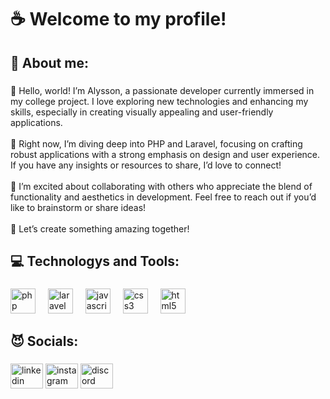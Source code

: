 <h1 align="left">☕ Welcome to my profile!</h1>

###

<h2 align="left">🐺 About me:</h2>

###

<p align="left">👋 Hello, world! I’m Alysson, a passionate developer currently immersed in my college project. I love exploring new technologies and enhancing my skills, especially in creating visually appealing and user-friendly applications.<br><br>🔭 Right now, I’m diving deep into PHP and Laravel, focusing on crafting robust applications with a strong emphasis on design and user experience. If you have any insights or resources to share, I’d love to connect!<br><br>🎨 I’m excited about collaborating with others who appreciate the blend of functionality and aesthetics in development. Feel free to reach out if you’d like to brainstorm or share ideas!<br><br>🌱 Let’s create something amazing together!</p>

###

<h2 align="left">💻 Technologys and Tools:</h2>

###

<div align="left">
  <img src="https://cdn.jsdelivr.net/gh/devicons/devicon/icons/php/php-original.svg" height="40" alt="php logo"  />
  <img width="12" />
  <img src="https://cdn.jsdelivr.net/gh/devicons/devicon/icons/laravel/laravel-original.svg" height="40" alt="laravel logo"  />
  <img width="12" />
  <img src="https://cdn.jsdelivr.net/gh/devicons/devicon/icons/javascript/javascript-original.svg" height="40" alt="javascript logo"  />
  <img width="12" />
  <img src="https://cdn.jsdelivr.net/gh/devicons/devicon/icons/css3/css3-original.svg" height="40" alt="css3 logo"  />
  <img width="12" />
  <img src="https://cdn.jsdelivr.net/gh/devicons/devicon/icons/html5/html5-original.svg" height="40" alt="html5 logo"  />
</div>

###

<h2 align="left">😈 Socials:</h2>

###

<div align="left">
  <a href="https://www.linkedin.com/in/alyssoncunhag" target="_blank" style="text-decoration: none;">
    <img src="https://raw.githubusercontent.com/maurodesouza/profile-readme-generator/master/src/assets/icons/social/linkedin/default.svg" width="52" height="40" alt="linkedin logo" />
  </a>
  <a href="https://www.instagram.com/alyssoncunhag" target="_blank" style="text-decoration: none;">
    <img src="https://raw.githubusercontent.com/maurodesouza/profile-readme-generator/master/src/assets/icons/social/instagram/default.svg" width="52" height="40" alt="instagram logo" />
  </a>
  <a href="https://discord.com/users/alyssoncunhag" target="_blank" style="text-decoration: none;">
    <img src="https://raw.githubusercontent.com/maurodesouza/profile-readme-generator/master/src/assets/icons/social/discord/default.svg" width="52" height="40" alt="discord logo" />
  </a>
</div>

###
